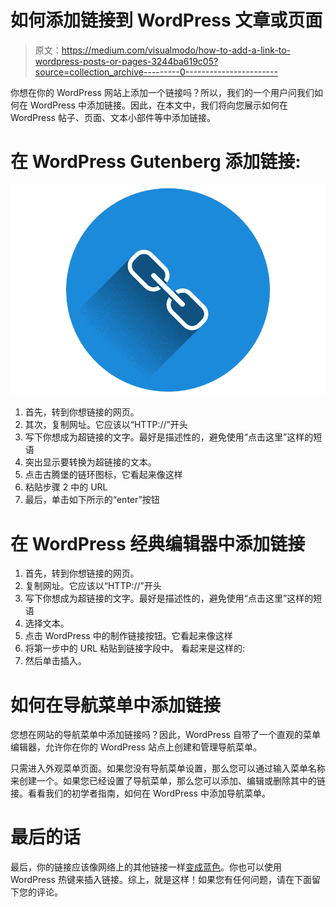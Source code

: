 # 如何添加链接到 WordPress 文章或页面

> 原文：<https://medium.com/visualmodo/how-to-add-a-link-to-wordpress-posts-or-pages-3244ba619c05?source=collection_archive---------0----------------------->

你想在你的 WordPress 网站上添加一个链接吗？所以，我们的一个用户问我们如何在 WordPress 中添加链接。因此，在本文中，我们将向您展示如何在 WordPress 帖子、页面、文本小部件等中添加链接。

# 在 WordPress Gutenberg 添加链接:

![](img/bf495f5e7ebbe1575db719fec3bc1a38.png)

1.  首先，转到你想链接的网页。
2.  其次，复制网址。它应该以“HTTP://”开头
3.  写下你想成为超链接的文字。最好是描述性的，避免使用“点击这里”这样的短语
4.  突出显示要转换为超链接的文本。
5.  点击古腾堡的链环图标，它看起来像这样
6.  粘贴步骤 2 中的 URL
7.  最后，单击如下所示的“enter”按钮

# 在 WordPress 经典编辑器中添加链接

1.  首先，转到你想链接的网页。
2.  复制网址。它应该以“HTTP://”开头
3.  写下你想成为超链接的文字。最好是描述性的，避免使用“点击这里”这样的短语
4.  选择文本。
5.  点击 WordPress 中的制作链接按钮。它看起来像这样
6.  将第一步中的 URL 粘贴到链接字段中。
    看起来是这样的:
7.  然后单击插入。

# 如何在导航菜单中添加链接

您想在网站的导航菜单中添加链接吗？因此，WordPress 自带了一个直观的菜单编辑器，允许你在你的 WordPress 站点上创建和管理导航菜单。

只需进入外观菜单页面。如果您没有导航菜单设置，那么您可以通过输入菜单名称来创建一个。如果您已经设置了导航菜单，那么您可以添加、编辑或删除其中的链接。看看我们的初学者指南，如何在 WordPress 中添加导航菜单。

# 最后的话

最后，你的链接应该像网络上的其他链接一样[变成蓝色](https://visualmodo.com/)。你也可以使用 WordPress 热键来插入链接。综上，就是这样！如果您有任何问题，请在下面留下您的评论。